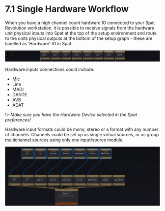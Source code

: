 # 7.1 Single Hardware Workflow

When you have a high channel count hardware IO connected to your Spat Revolution workstation, it is possible to receive signals from the hardware unit physical
inputs into Spat at the top of the setup environment and route to the units physical
outputs at the bottom of the setup graph - these are labelled as 'Hardware' IO in
Spat.

![](include/SpatRevolution_UserGuide_-128.jpg)

Hardware inputs connections could include:

- Mic
- Line
- MADI
- DANTE
- AVB
- ADAT

!> _Make sure you have the Hardware Device selected in the Spat preferences!_


Hardware input formats could be mono, stereo or a format with any number of
channels. Channels could be set up as single virtual sources, or as group multichannel sources using only one input/source module.

![](include/SpatRevolution_UserGuide_-130.jpg)

